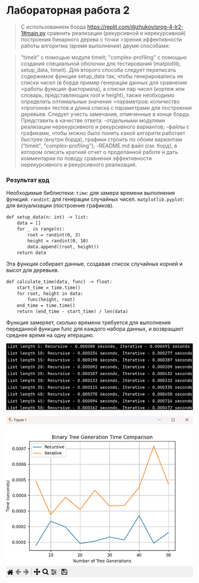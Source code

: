 # Лабораторная работа 2
>С использованием борда https://replit.com/@zhukov/prog-4-lr2-1#main.py сравнить реализации (рекурсивной и нерекурсивной) построения бинарного дерева с точки >зрения эффективности работы алгоритма (время выполнения) двумя способами: 

>"timeit" с помощью модуля timeit;
>"complex-profiling" с помощью создания специальной оболочки для тестирования (matplotlib, setup_data, timeit).
>Для второго способа следует переписать содержимое функции setup_data так, чтобы генерировались не списки чисел (в борде пример генерации данных для сравнения >работы функции-факториала), а списки пар чисел (кортеж или словарь, представляющих root и height), также необходимо определить оптимальные значения >параметров: количество «прогонов» тестов и длина списка с параметрами для построения деревьев.
>Следует учесть замечания, отмеченные в конце борда.
>Представить в качестве ответа: 
>-отдельными модулями реализации нерекурсивного и рекурсивного вариантов;
>-файлы с графиками, чтобы можно было понять какой алгоритм работает быстрее (внутри борда), графики строить по обоим вариантам ("timeit", "complex-profiling");
>-README.md файл (см. борд), в котором описать краткий отчет о проделанной работе и дать комментарии по поводу сравнения эффективности нерекурсивного и рекурсивного реализаций.

### Результат [код](https://github.com/Stepanova-Anna/Programming-2/blob/main/LR2-4sem/Task.py)

Необходимые библиотеки:
`time`: для замера времени выполнения функций.
`randint`: для генерации случайных чисел.
`matplotlib.pyplot`: для визуализации (построение графиков).

```
def setup_data(n: int) -> list:
    data = []
    for _ in range(n):
        root = randint(0, 3)
        height = randint(0, 10)
        data.append((root, height))
    return data
```
Эта функция собирает данные, создавая список случайных корней и высот для деревьев.
```
def calculate_time(data, func) -> float:
    start_time = time.time()
    for root, height in data:
        func(height, root)
    end_time = time.time()
    return (end_time - start_time) / len(data)
```
Функция замеряет, сколько времени требуется для выполнения переданной функции func для каждого набора данных, и возвращает среднее время на одну итерацию.


![Лабораторная работа 2. Задание 1](https://github.com/Stepanova-Anna/Programming-2/blob/main/LR2-4sem/t1.1.png)


![Лабораторная работа 2. Задание 1](https://github.com/Stepanova-Anna/Programming-2/blob/main/LR2-4sem/t1.2.png)
